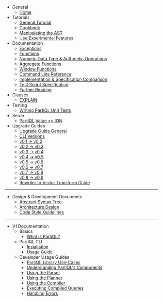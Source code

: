 * General
  * [Home](https://github.com/partiql/partiql-lang-kotlin/wiki/Home)
* Tutorials
  * [General Tutorial](https://github.com/partiql/partiql-lang-kotlin/wiki/Tutorial)
  * [Cookbook](https://github.com/partiql/partiql-lang-kotlin/wiki/Cookbook)
  * [Manipulating the AST](https://github.com/partiql/partiql-lang-kotlin/wiki/Manipulating-the-AST)
  * [Use Experimental Features](https://github.com/partiql/partiql-lang-kotlin/wiki/ExperimentalFeatures)
* Documentation
  * [Exceptions](https://github.com/partiql/partiql-lang-kotlin/wiki/Exceptions)
  * [Functions](https://github.com/partiql/partiql-lang-kotlin/wiki/Functions)
  * [Numeric Data Type & Arithmetic Operations](https://github.com/partiql/partiql-lang-kotlin/wiki/Numeric-Data-Type-&-Arithmetic-Operations)
  * [Aggregate Functions](https://github.com/partiql/partiql-lang-kotlin/wiki/Aggregate-Functions)
  * [Window Functions](https://github.com/partiql/partiql-lang-kotlin/wiki/Window-Functions)
  * [Command Line Reference](https://github.com/partiql/partiql-lang-kotlin/wiki/Command-Line-Tutorial)
  * [Implementation & Specification Comparison](https://github.com/partiql/partiql-lang-kotlin/wiki/Implementation-&-Specification-Comparison)
  * [Test Script Specification](https://github.com/partiql/partiql-lang-kotlin/wiki/Test-Script-Specification)
  * [Further Reading](https://github.com/partiql/partiql-lang-kotlin/wiki/Further-Reading)
* Clauses
  * [EXPLAIN](https://github.com/partiql/partiql-lang-kotlin/wiki/Explain)
* Testing
  * [Writing PartiQL Unit Tests](https://github.com/partiql/partiql-lang-kotlin/wiki/PartiQL-Code-Coverage)
* Serde
  * [PartiQL Value <> ION](https://github.com/partiql/partiql-lang-kotlin/wiki/Serde)
* Upgrade Guides
  * [Upgrade Guide General](https://github.com/partiql/partiql-lang-kotlin/wiki/upgrade-guide)
  * [CLI Versions](https://github.com/partiql/partiql-lang-kotlin/wiki/cli-versions)
  * [v0.1 -> v0.2](https://github.com/partiql/partiql-lang-kotlin/wiki/v0.1-to-v0.2-upgrade)
  * [v0.2 -> v0.3](https://github.com/partiql/partiql-lang-kotlin/wiki/v0.2-to-v0.3-upgrade)
  * [v0.3 -> v0.4](https://github.com/partiql/partiql-lang-kotlin/wiki/v0.3-to-v0.4-upgrade)
  * [v0.4 -> v0.5](https://github.com/partiql/partiql-lang-kotlin/wiki/v0.4-to-v0.5-upgrade)
  * [v0.5 -> v0.6](https://github.com/partiql/partiql-lang-kotlin/wiki/v0.5-to-v0.6-upgrade)
  * [v0.6 -> v0.7](https://github.com/partiql/partiql-lang-kotlin/wiki/v0.6-to-v0.7-upgrade)
  * [v0.7 -> v0.8](https://github.com/partiql/partiql-lang-kotlin/wiki/v0.7-to-v0.8-upgrade)
  * [v0.8 -> v0.9](https://github.com/partiql/partiql-lang-kotlin/wiki/v0.8-to-v0.9-upgrade)
  * [Rewriter to Visitor Transform Guide](https://github.com/partiql/partiql-lang-kotlin/wiki/Rewriter-to-Visitor-Transform-Guide)
---
* Design & Development Documents
  * [Abstract Syntax Tree](https://github.com/partiql/partiql-lang-kotlin/wiki/Abstract-Syntax-Tree)
  * [Architecture Design](https://github.com/partiql/partiql-lang-kotlin/wiki/Architecture-Design)
  * [Code Style Guidelines](https://github.com/partiql/partiql-lang-kotlin/wiki/CODE-STYLE)
---
* V1 Documentation
  * Basics
    * [What is PartiQL?](https://github.com/partiql/partiql-lang-kotlin/wiki/TODO)
  * PartiQL CLI
    * [Installation](https://github.com/partiql/partiql-lang-kotlin/wiki/TODO)
    * [Usage Guide](https://github.com/partiql/partiql-lang-kotlin/wiki/TODO)
  * Developer Usage Guides
    * [PartiQL Library Use-Cases](https://github.com/partiql/partiql-lang-kotlin/wiki/TODO)
    * [Understanding PartiQL's Components](https://github.com/partiql/partiql-lang-kotlin/wiki/TODO)
    * [Using the Parser](https://github.com/partiql/partiql-lang-kotlin/wiki/TODO)
    * [Using the Planner](https://github.com/partiql/partiql-lang-kotlin/wiki/TODO)
    * [Using the Compiler](https://github.com/partiql/partiql-lang-kotlin/wiki/TODO)
    * [Executing Compiled Queries](https://github.com/partiql/partiql-lang-kotlin/wiki/TODO)
    * [Handling Errors](https://github.com/partiql/partiql-lang-kotlin/wiki/ErrorHandling)
